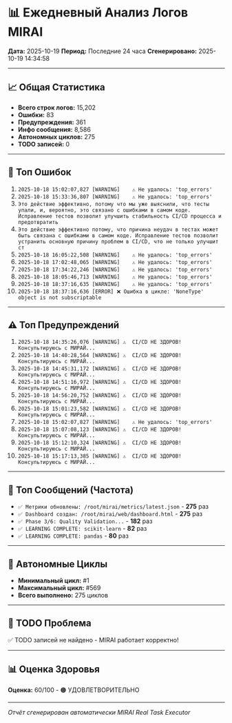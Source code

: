 # 📊 Ежедневный Анализ Логов MIRAI

**Дата:** 2025-10-19
**Период:** Последние 24 часа
**Сгенерировано:** 2025-10-19 14:34:58

---

## 📈 Общая Статистика

- **Всего строк логов:** 15,202
- **Ошибки:** 83
- **Предупреждения:** 361
- **Инфо сообщения:** 8,586
- **Автономных циклов:** 275
- **TODO записей:** 0

---

## 🔴 Топ Ошибок

1. `2025-10-18 15:02:07,827 [WARNING]    ⚠️ Не удалось: 'top_errors'`
2. `2025-10-18 15:33:36,807 [WARNING]    ⚠️ Не удалось: 'top_errors'`
3. `Это действие эффективно, потому что мы уже выяснили, что тесты упали, и, вероятно, это связано с ошибками в самом коде. Исправление тестов позволит улучшить стабильность CI/CD процесса и предотвратить`
4. `Это действие эффективно потому, что причина неудач в тестах может быть связана с ошибками в самом коде. Исправление тестов позволит устранить основную причину проблем в CI/CD, что не только улучшит ст`
5. `2025-10-18 16:05:22,508 [WARNING]    ⚠️ Не удалось: 'top_errors'`
6. `2025-10-18 17:02:48,065 [WARNING]    ⚠️ Не удалось: 'top_errors'`
7. `2025-10-18 17:34:22,246 [WARNING]    ⚠️ Не удалось: 'top_errors'`
8. `2025-10-18 18:05:46,713 [WARNING]    ⚠️ Не удалось: 'top_errors'`
9. `2025-10-18 18:37:16,635 [WARNING]    ⚠️ Не удалось: 'top_errors'`
10. `2025-10-18 18:37:16,636 [ERROR] ❌ Ошибка в цикле: 'NoneType' object is not subscriptable`

---

## ⚠️ Топ Предупреждений

1. `2025-10-18 14:35:26,076 [WARNING] ⚠️  CI/CD НЕ ЗДОРОВ! Консультируюсь с МИРАЙ...`
2. `2025-10-18 14:40:28,564 [WARNING] ⚠️  CI/CD НЕ ЗДОРОВ! Консультируюсь с МИРАЙ...`
3. `2025-10-18 14:45:31,172 [WARNING] ⚠️  CI/CD НЕ ЗДОРОВ! Консультируюсь с МИРАЙ...`
4. `2025-10-18 14:51:16,972 [WARNING] ⚠️  CI/CD НЕ ЗДОРОВ! Консультируюсь с МИРАЙ...`
5. `2025-10-18 14:56:20,752 [WARNING] ⚠️  CI/CD НЕ ЗДОРОВ! Консультируюсь с МИРАЙ...`
6. `2025-10-18 15:01:23,582 [WARNING] ⚠️  CI/CD НЕ ЗДОРОВ! Консультируюсь с МИРАЙ...`
7. `2025-10-18 15:02:07,827 [WARNING]    ⚠️ Не удалось: 'top_errors'`
8. `2025-10-18 15:07:08,123 [WARNING] ⚠️  CI/CD НЕ ЗДОРОВ! Консультируюсь с МИРАЙ...`
9. `2025-10-18 15:12:10,324 [WARNING] ⚠️  CI/CD НЕ ЗДОРОВ! Консультируюсь с МИРАЙ...`
10. `2025-10-18 15:17:13,385 [WARNING] ⚠️  CI/CD НЕ ЗДОРОВ! Консультируюсь с МИРАЙ...`

---

## 💬 Топ Сообщений (Частота)

- `✅ Метрики обновлены: /root/mirai/metrics/latest.json` - **275** раз
- `✅ Dashboard создан: /root/mirai/web/dashboard.html` - **275** раз
- `✅ Phase 3/6: Quality Validation...` - **182** раз
- `✅ LEARNING COMPLETE: scikit-learn` - **82** раз
- `✅ LEARNING COMPLETE: pandas` - **80** раз

---

## 🔄 Автономные Циклы

- **Минимальный цикл:** #1
- **Максимальный цикл:** #569
- **Всего выполнено:** 275 циклов

---

## 🚨 TODO Проблема

✅ TODO записей не найдено - MIRAI работает корректно!

---

## 📊 Оценка Здоровья

**Оценка:** 60/100 - 🟠 УДОВЛЕТВОРИТЕЛЬНО

---

*Отчёт сгенерирован автоматически MIRAI Real Task Executor*
